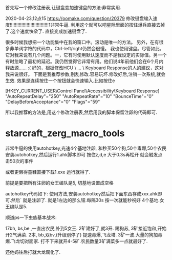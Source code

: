 
首先写一个修改注册表,让键盘变加速键盘的方法:非常实用.




	
	
2020-04-23,12点15
https://oomake.com/question/20379
修改键盘输入速度!!!!!!!!!!!!!!!!!!!!!!!!!!!!!!1非常牛逼.
利用这个就可以吧星际里面的按住爆兵直接去掉了.这个速度快朵了.
直接变成加速键盘了.

很多时候我想把一个功能集中在我的窗口中。滚动是唯一的方法。 另外，在有很多非单词字符的代码中，Ctrl-left/right仍然会很慢。 我也使用键盘。尽管如此，它对我来说有几个问题。一，它有时使用默认速度而不是我设定的实际值。另一个有时忽略了最初的延迟。我仍然觉得它非常有用。他们说4年前他们会在6个月内释放源...... :( 好的，根据修改HCU \ ... \ Keyboard Response的人的建议，这对我来说很好。
下面是我推荐参数,别乱修改.容易玩坏.修改好后,注销一次系统,就会生效.
效果是连续按住一个按钮就会快速输入.比如按住e


[HKEY_CURRENT_USER\Control Panel\Accessibility\Keyboard Response]
"AutoRepeatDelay"="250"
"AutoRepeatRate"="10"
"BounceTime"="0"
"DelayBeforeAcceptance"="0"
"Flags"="59"



所以我推荐的方法是,用这个修改注册表,然后用我的脚本保留注卵的代码即可.

















# starcraft_zerg_macro_tools
非常牛逼的使用autohotkey,光速4个基地注卵, 和秒买50个狗,50个毒爆,50个农民
安装autohotkey,然后运行1.ahk脚本即可
按住z,d,e 大于0.3s再松开 就会触发点击50次的事件


或者更懒得童鞋直接下载1.exe 运行就得了.



前提是要把所有注卵的女王编队是5, 切基地设置成空格

autohotkey代码如下: 使用方法,安装autohotkey然后把下面东西存成xxx.ahk即可.然后` 就是注卵了. 就是1左边的那么钮.每隔30s 按一次就能秒祝好
4个基地.女王编队是5.



顺道ps一下虫族基本战术:

17bh, bs,be ,一直出农民,补到5女王. 2矿建好了,就3开.
踢狗苏, 3矿接近饱和,开始开2气满菜. 2本, bb,双bv,(升级别停了)
提速毒爆,飞龙塔. 3矿一波.大量的狗加毒爆.飞龙切对面家.
打不下来就开4-5矿.农民数量3矿满菜多一点就最好了.

还他妈往后打就大龙腐化了.














